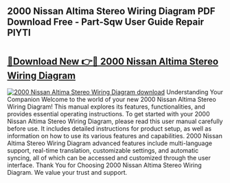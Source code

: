 ## 2000 Nissan Altima Stereo Wiring Diagram PDF Download Free - Part-Sqw User Guide Repair PlYTI

# <h2><a href="http://dfkz7x3.blite.top/?on=2000+Nissan+Altima+Stereo+Wiring+Diagram">🔗Download New 👉🔴 2000 Nissan Altima Stereo Wiring Diagram</a></h2>

[![2000 Nissan Altima Stereo Wiring Diagram download](https://i.imgur.com/lujVjoI.png)](http://dfkz7x3.blite.top/?on=2000+Nissan+Altima+Stereo+Wiring+Diagram)
Understanding Your Companion Welcome to the world of your new 2000 Nissan Altima Stereo Wiring Diagram! This manual explores its features, functionalities, and provides essential operating instructions. To get started with your 2000 Nissan Altima Stereo Wiring Diagram, please read this user manual carefully before use. It includes detailed instructions for product setup, as well as information on how to use its various features and capabilities. 2000 Nissan Altima Stereo Wiring Diagram advanced features include multi-language support, real-time translation, customizable settings, and automatic syncing, all of which can be accessed and customized through the user interface. Thank You for Choosing 2000 Nissan Altima Stereo Wiring Diagram. We value your trust and support.
